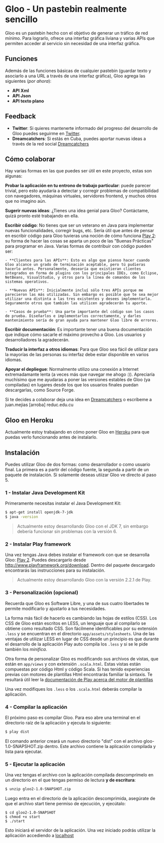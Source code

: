 # Gloo - Un pastebin realmente sencillo

Gloo es un pastebin hecho con el objetivo de generar un tráfico de red mínimo. Para lograrlo, ofrece una interfaz gráfica liviana y varias APIs que permiten acceder al servicio sin necesidad de una interfaz gráfica.

## Funciones

Además de las funciones básicas de cualquier pastebin (guardar texto y asociarlo a una URL a través de una interfaz gráfica), Gloo agrega las siguientes (*por ahora*):

- **API Xml**
- **API Json**
- **API texto plano**

## Feedback

- **Twitter**: Si quieres mantenerte informado del progreso del desarrollo de Gloo puedes seguirme en [Twitter](http://twitter.com/greenled2013).
- **Dreamcatchers**: Si estás en Cuba, puedes aportar nuevas ideas a través de la red social [Dreamcatchers](http://dreamcatchers.reduc.edu.cu/perfil/greenLED)

## Cómo colaborar

Hay varias formas en las que puedes ser útil en este proyecto, estas son algunas:

**Probar la aplicación en tu entrono de trabajo particular**: puede parecer trivial, pero esto ayudaría a detectar y corregir problemas de compatibilidad con navegadores, máquinas virtuales, servidores frontend, y muchos otros que no imagino aún.

**Sugerir nuevas ideas**: ¿Tienes una idea genial para Gloo? Contáctame, quizá pronto esté trabajando en ella.

**Escribir código**: No tienes que ser un veterano en Java para implementar nuevas funcionalidades, corregir bugs, etc. Sería útil que antes de pensar en escribir código para Gloo tuvieras una noción de cómo funciona [Play 2](http://www.playframework.org): su forma de hacer las cosas se aparta un poco de las "Buenas Prácticas" para programar en Java. Varias formas de contribuir con código pueden ser:

	- **Clientes para las APIs**: Esto es algo que pienso hacer cuando Gloo alcance un grado de terminación aceptable, pero tú pudieras hacerlo antes. Personalmente, desearía que existieran clientes integrados en forma de plugins con los principales IDEs, como Eclipse, NetBeans, VisualStudio, y otros para la línea de comandos de los sistemas operativos.

	- **Nuevas APIs**: Inicialmente incluí sólo tres APIs porque me parecieron las más utilizadas. Sin embargo es posible que te sea mejor utilizar una distinta a las tres existentes y desees implementarla. Seguramente otros que también las utilicen agradecerán tu aporte.

	- **Casos de prueba**: Una parte importante del código son los casos de prueba. Diseñarlos e implementarlos correctamente, y darles mantenimiento sería de gran ayuda para mantener Gloo libre de errores.

**Escribir documentación**: Es importante tener una buena documentación que indique cómo sacarle el máximo provecho a Gloo. Los usuarios y desarrolladores la agradecerán.

**Traducir la interfaz a otros idiomas**: Para que Gloo sea fácil de utilizar para la mayorías de las personas su interfaz debe estar disponible en varios idiomas.

**Apoyar el depliegue**: Normalmente utilizo una conexión a Internet extremadamante lenta (a veces más que navegar me ahogo :)). Apreciaría muchísimo que me ayudaras a poner las versiones estables de Gloo (ya compiladas) en lugares desde los que los usuarios finales puedan descargarlas, como Source Forge.

Si te decides a colaborar deja una idea en [Dreamcatchers](http://dreamcatchers.reduc.edu.cu/perfil/greenLED) o escríbeme a juan.mejias [arroba] reduc.edu.cu

## Gloo en Heroku

Actualmente estoy trabajando en cómo poner Gloo en [Heroku](http://www.heroku.com) para que puedas verlo funcionando antes de instalarlo.

## Instalación

Puedes utilizar Gloo de dos formas: como desarrollador o como usuario final. La primera es a partir del código fuente, la segunda a partir de un paquete de instalación. Si solamente deseas utiizar Gloo ve directo al paso 5.

### 1 - Instalar Java Development Kit

Primeramente necesitas instalar el Java Development Kit:

```bash
$ apt-get install openjdk-7-jdk
$ java -version
```

> Actualmente estoy desarrollando Gloo con el JDK 7, sin embargo debería funcionar sin problemas con la versión 6.

### 2 - Instalar Play framework

Una vez tengas Java debes instalar el framework con que se desarrolla Gloo: [Play 2](http://www.playframework.org/download). Puedes descargarlo desde http://www.playframework.org/download. Dentro del paquete descargado encontrarás las instrucciones para su instalación.

> Actualmente estoy desarrollando Gloo con la versión 2.2.1 de Play.

### 3 - Personalización (opcional)

Recuerda que Gloo es Software Libre, y una de sus cuatro libertades te permite modificarlo y ajustarlo a tus necesidades.

La forma más fácil de hacerlo es cambiando las hojas de estilos (CSS). Los CSS de Gloo están escritos en LESS, un lenguaje que al compilarlo se obtiene como resultado CSS. Son fácilmene identificables por su extensión `.less` y se encuentran en el directorio `app/assets/stylesheets`. Una de las ventajas de utilizar LESS en lugar de CSS desde un principio es que durante el desarrollo de la aplicación Play auto compila los `.less` y si se le pide también los *minifica*.

Otra forma de personalizar Gloo es modificando sus archivos de vistas, que están en `app/views` y con extensión `.scala.html`. Estas vistas están compuestas por código Html y código Scala. Si has tenido experiencias previas con motores de plantillas Html encontrarás familiar la sintaxis. Te resultará útil leer la [documentación de Play acerca del motor de plantillas]()

Una vez modifiques los `.less` o los `.scala.html` deberás compilar la aplicación.

### 4 - Compilar la aplicación

El próximo paso es compilar Gloo. Para eso abre una terminal en el directorio raíz de la aplicación y ejecuta lo siguiente:

```bash
$ play dist
```
El comando anterior creará un nuevo directorio "dist" con el archivo gloo-1.0-SNAPSHOT.zip dentro. Este archivo contiene la aplicación compilada y lista para ejecutar.

### 5 - Ejecutar la aplicación

Una vez tengas el archivo con la aplicación compilada descomprímelo en un directorio en el que tengas permiso de lectura **y de escritura**:

```bash
$ unzip gloo2-1.0-SNAPSHOT.zip
```

Luego entra en el directorio de la aplicación descomprimida, asegúrate de que el archivo start tiene permiso de ejecución, y ejecútalo:

```
$ cd gloo2-1.0-SNAPSHOT
$ chmod +x start
$ ./start
```

Esto iniciará el servidor de la aplicación. Una vez iniciado podrás utilizar la aplicación accediendo a [localhost](http://localhost:9000)
